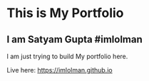 # This is My Portfolio
## I am Satyam Gupta #imlolman

I am just trying to build My portfolio here.

Live here: https://imlolman.github.io

